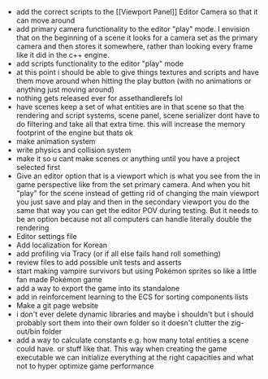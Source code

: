 - add the correct scripts to the [[Viewport Panel]] Editor Camera so that it can move around
- add primary camera functionality to the editor "play" mode. I envision that on the beginning of a scene it looks for a camera set as the primary camera and then stores it somewhere, rather than looking every frame like it did in the c++ engine.
- add scripts functionality to the editor "play" mode
- at this point i should be able to give things textures and scripts and have them move around when hitting the play button (with no animations or anything just moving around)
- nothing gets released ever for assethandlerefs lol
- have scenes keep a set of what entities are in that scene so that the rendering and script systems, scene panel, scene serializer dont have to do filtering and take all that extra time. this will increase the memory footprint of the engine but thats ok
- make animation system
- write physics and collision system
- make it so u cant make scenes or anything until you have a project selected first
- Give an editor option that is a viewport which is what you see from the in game perspective like from the set primary camera. And when you hit "play" for the scene instead of getting rid of changing the main viewport you just save and play and then in the secondary viewport you do the same that way you can get the editor POV during testing. But it needs to be an option because not all computers can handle literally double the rendering
- Editor settings file
- Add localization for Korean
- add profiling via Tracy (or if all else fails hand roll something)
- review files to add possible unit tests and asserts
- start making vampire survivors but using Pokémon sprites so like a little fan made Pokémon game
- add a way to export the game into its standalone
- add in reinforcement learning to the ECS for sorting components lists
- Make a git page website
- i don't ever delete dynamic libraries and maybe i shouldn't but i should probably sort them into their own folder so it doesn't clutter the zig-out/bin folder
- add a way to calculate constants e.g. how many total entities a scene could have. or stuff like that. This way when creating the game executable we can initialize everything at the right capacities and what not to hyper optimize game performance